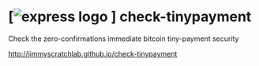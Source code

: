 [![express logo](http://3.bp.blogspot.com/-0tpCCjrzyFs/UyCvT5akebI/AAAAAAAADto/A4-ZwWL31Xg/s1600/bitcoin_tinypayment.png)
]
check-tinypayment
=================

Check the zero-confirmations immediate bitcoin tiny-payment security

http://jimmyscratchlab.github.io/check-tinypayment
